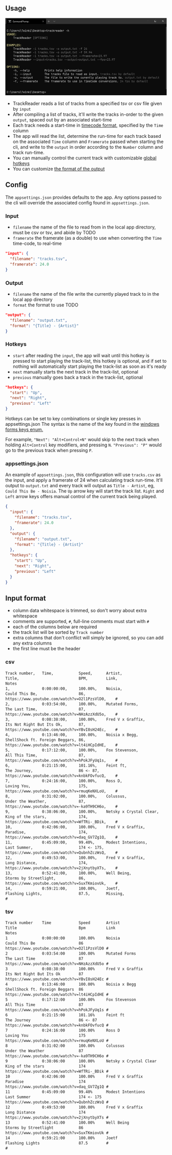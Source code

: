 ﻿## Usage
![trackreader_h](.github/images/trackreader_h.png)

- TrackReader reads a list of tracks from a specified tsv or csv file given by `input`
- After compiling a list of tracks, it'll write the tracks in-order to the given `output`, spaced out by an associated start-time 
- Each track needs a start-time in [timecode format](https://www.mediacollege.com/video/editing/timecode/), specified by the `Time` column
- The app will read the list, determine the run-time for each track based on the associated `Time` column and `Framerate` passed when starting the cli, 
  and write to the `output` in order according to the `Number` column and track run-time.
- You can manually control the current track with customizable [global hotkeys](#hotkeys)
- You can customize [the format of the output](#output)

## Config

The `appsettings.json` provides defaults to the app. Any options passed to the cli will override the associated config found in `appsettings.json`.

### Input
- `filename` the name of the file to read from in the local app directory, must be csv or tsv, and abide by TODO
- `framerate` the framerate (as a double) to use when converting the `Time` time-code, to real-time
```json
"input": {
  "filename": "tracks.tsv",
  "framerate": 24.0
}
```

### Output
- `filename` the name of the file write the currently played track to in the local app directory
- `format` the format to use TODO
```json
"output": {
  "filename": "output.txt",
  "format": "{Title} - {Artist}"
}
```

### Hotkeys
- `start` after reading the `input`, the app will wait until this hotkey is pressed to start playing the track-list, this hotkey is optional, 
  and if set to nothing will automatically start playing the track-list as soon as it's ready
- `next` manually starts the next track in the track-list, optional
- `previous` manually goes back a track in the track-list, optional
```json
"hotkeys": {
  "start": "Up",
  "next": "Right",
  "previous": "Left"
}
```
Hotkeys can be set to key combinations or single key presses in appsettings.json
The syntax is the name of the key found in the [windows forms keys enum.](https://docs.microsoft.com/en-us/dotnet/api/system.windows.forms.keys)

For example, `"Next": "Alt+Control+N"` would skip to the next track when holding `Alt+Control` key modifiers, and pressing `N`. `"Previous": "P"` would go to the previous track when pressing `P`.

### appsettings.json
An example of `appsettings.json`, this configuration will use `tracks.csv` as the input, and apply a framerate of 24 when calculating track run-time. It'll output to `output.txt`
and every track will output as `Title - Artist`, eg, `Could This Be - Noisia`. The `Up` arrow key will start the track list. `Right` and `Left` arrow keys offers manual control of the current
 track being played.
```json
{
  "input": {
    "filename": "tracks.tsv",
    "framerate": 24.0
  },
  "output": {
    "filename": "output.txt",
    "format": "{Title} - {Artist}"
  },
  "hotkeys": {
    "start": "Up",
    "next": "Right",
    "previous": "Left"
  }
}
```

## Input format
- column data whitespace is trimmed, so don't worry about extra whitespace
- comments are supported, `#`, full-line comments must start with `#`
- each of the columns below are required
- the track list will be sorted by `Track number`
- extra columns that don't conflict will simply be ignored, so you can add any extra columns
- the first line must be the header

### csv
```
Track number,   Time,           Speed,      Artist,                 Title,                          BPM,        Link,                                           Notes
1,              0:00:00:00,     100.00%,    Noisia,                 Could This Be,                  86,         https://www.youtube.com/watch?v=O2l1PzsVlD0,    #
2,              0:03:54:00,     100.00%,    Mutated Forms,          The Last Time,                  87,         https://www.youtube.com/watch?v=NHzAzzXdU5o,    #
3,              0:08:38:00,     100.00%,    Fred V x Graffix,       Its Not Right But Its Ok,       87,         https://www.youtube.com/watch?v=YBvI8sH24Ec,    #
4,              0:13:46:00,     100.00%,    Noisia x Begg,          ShellShock ft. Foreign Beggars, 86,         https://www.youtube.com/watch?v=lt4iHCpIdHE,    #
5,              0:17:12:00,     100.00%,    Fox Stevenson,          All This Time,                  87,         https://www.youtube.com/watch?v=hPokJFyUq1s,    #
6,              0:21:15:00,     101.16%,    Feint ft,               The Journey,                    86 <- 87,   https://www.youtube.com/watch?v=knbkFOvfucQ,    #
7,              0:24:16:00,     100.00%,    Ross D,                 Loving You,                     175,        https://www.youtube.com/watch?v=rmuqKeNXLoU,    #
8,              0:31:02:00,     100.00%,    Colussus,               Under the Weather,              87,         https://www.youtube.com/watch?v=-ka9TH9CH6o,    #
9,              0:38:06:00,     100.00%,    Netsky x Crystal Clear, King of the stars,              174,        https://www.youtube.com/watch?v=WfTRi-_BDik,    #
10,             0:42:06:00,     100.00%,    Fred V x Graffix,       Paradise,                       174,        https://www.youtube.com/watch?v=daq_GV7Zg1Q,    #
11,             0:45:09:00,     99.40%,     Modest Intentions,      Last Summer,                    174 <- 175, https://www.youtube.com/watch?v=QubnhZczWsQ,    #
12,             0:49:53:00,     100.00%,    Fred V x Graffix,       Long Distance,                  174,        https://www.youtube.com/watch?v=2jXnytbyXTs,    #
13,             0:52:41:00,     100.00%,    Well Being,             Storms by Streetlight,          86,         https://www.youtube.com/watch?v=SuxTKmiovUk,    #
14,             0:59:21:00,     100.00%,    Joetf,                  Flashing Lights,                87.5,       Missing,                                        #
```

### tsv
```
Track number    Time            Speed	    Artist                  Title                           Bpm	        Link	                                        Notes
1               0:00:00:00      100.00%	    Noisia                  Could This Be                   86	        https://www.youtube.com/watch?v=O2l1PzsVlD0	#
2               0:03:54:00      100.00%	    Mutated Forms           The Last Time                   87	        https://www.youtube.com/watch?v=NHzAzzXdU5o	#
3               0:08:38:00      100.00%	    Fred V x Graffix        Its Not Right But Its Ok        87	        https://www.youtube.com/watch?v=YBvI8sH24Ec	#
4               0:13:46:00      100.00%	    Noisia x Begg           ShellShock ft. Foreign Beggars  86	        https://www.youtube.com/watch?v=lt4iHCpIdHE	#
5               0:17:12:00      100.00%	    Fox Stevenson           All This Time                   87	        https://www.youtube.com/watch?v=hPokJFyUq1s	#
6               0:21:15:00      101.16%	    Feint ft	            The Journey                     86 <- 87	https://www.youtube.com/watch?v=knbkFOvfucQ	#
7               0:24:16:00      100.00%	    Ross D                  Loving You                      175	        https://www.youtube.com/watch?v=rmuqKeNXLoU	#
8               0:31:02:00      100.00%	    Colussus                Under the Weather               87	        https://www.youtube.com/watch?v=-ka9TH9CH6o	#
9               0:38:06:00      100.00%	    Netsky x Crystal Clear  King of the stars               174	        https://www.youtube.com/watch?v=WfTRi-_BDik	#
10              0:42:06:00      100.00%	    Fred V x Graffix	    Paradise                        174	        https://www.youtube.com/watch?v=daq_GV7Zg1Q	#
11              0:45:09:00      99.40%	    Modest Intentions	    Last Summer                     174 <- 175	https://www.youtube.com/watch?v=QubnhZczWsQ	#
12              0:49:53:00      100.00%	    Fred V x Graffix	    Long Distance                   174	        https://www.youtube.com/watch?v=2jXnytbyXTs	#
13              0:52:41:00      100.00%	    Well Being	            Storms by Streetlight           86	        https://www.youtube.com/watch?v=SuxTKmiovUk	#
14              0:59:21:00      100.00%	    Joetf                   Flashing Lights                 87.5        #	                                        #
```
